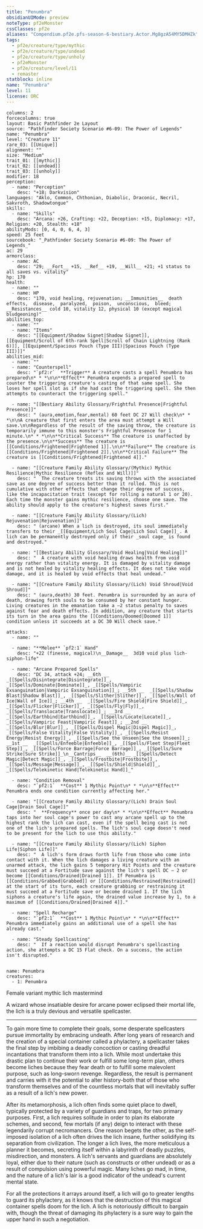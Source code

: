 ```yaml
---
title: "Penumbra"
obsidianUIMode: preview
noteType: pf2eMonster
cssClasses: pf2e
aliases: "Compendium.pf2e.pfs-season-6-bestiary.Actor.Mg8gzA54MY5DMHZk" 
tags:
  - pf2e/creature/type/mythic
  - pf2e/creature/type/undead
  - pf2e/creature/type/unholy
  - pf2eMonster
  - pf2e/creature/level/11
  - remaster
statblock: inline
name: "Penumbra"
level: 11
license: ORC
---
```


```statblock
columns: 2
forcecolumns: true
layout: Basic Pathfinder 2e Layout
source: "Pathfinder Society Scenario #6-09: The Power of Legends"
name: "Penumbra"
level: "Creature 11"
rare_03: [[Unique]]
alignment: ""
size: "Medium"
trait_01: [[mythic]]
trait_02: [[undead]]
trait_03: [[unholy]]
modifier: 18
perception:
  - name: "Perception"
    desc: "+18; Darkvision"
languages: "Aklo, Common, Chthonian, Diabolic, Draconic, Necril, Sakvroth, Shadowtongue"
skills:
  - name: "Skills"
    desc: "Arcana: +26, Crafting: +22, Deception: +15, Diplomacy: +17, Religion: +20, Stealth: +18"
abilityMods: [0, 4, 0, 6, 4, 3]
speed: 25 feet
sourcebook: "_Pathfinder Society Scenario #6-09: The Power of Legends_"
ac: 29
armorclass:
  - name: AC
    desc: "29; __Fort__ +15, __Ref__ +19, __Will__ +21; +1 status to all saves vs. vitality"
hp: 170
health:
  - name: ""
  - name: HP
    desc: "170, void healing, rejuvenation; __Immunities__  death effects,  disease,  paralyzed,  poison,  unconscious,  bleed; __Resistances__ cold 10, vitality 12, physical 10 (except magical bludgeoning)"
abilities_top:
  - name: ""
  - name: "Items"
    desc: "[[Equipment/Shadow Signet|Shadow Signet]], [[Equipment/Scroll of 6th-rank Spell|Scroll of Chain Lightning (Rank 6)]], [[Equipment/Spacious Pouch (Type III)|Spacious Pouch (Type III)]]"
abilities_mid:
  - name: ""
  - name: "Counterspell"
    desc: "`pf2:r`  **Trigger** A creature casts a spell Penumbra has prepared\n* * *\n\n**Effect** Penumbra expends a prepared spell to counter the triggering creature's casting of that same spell. She loses her spell slot as if she had cast the triggering spell. She then attempts to counteract the triggering spell."

  - name: "[[Bestiary Ability Glossary/Frightful Presence|Frightful Presence]]"
    desc: " (aura,emotion,fear,mental) 60 feet DC 27 Will check\n* * *\n\nA creature that first enters the area must attempt a Will save.\n\nRegardless of the result of the saving throw, the creature is temporarily immune to this monster's Frightful Presence for 1 minute.\n* * *\n\n**Critical Success** The creature is unaffected by the presence.\n\n**Success** The creature is [[Conditions/Frightened|Frightened 1]].\n\n**Failure** The creature is [[Conditions/Frightened|Frightened 2]].\n\n**Critical Failure** The creature is [[Conditions/Frightened|Frightened 4]]."

  - name: "[[Creature Family Ability Glossary/(Mythic) Mythic Resilience|Mythic Resilience (Reflex and Will)]]"
    desc: "  The creature treats its saving throws with the associated save as one degree of success better than it rolled. This is not cumulative with other effects that change their degree of success, like the incapacitation trait (except for rolling a natural 1 or 20). Each time the monster gains mythic resilience, choose one save. The ability should apply to the creature's highest saves first."

  - name: "[[Creature Family Ability Glossary/(Lich) Rejuvenation|Rejuvenation]]"
    desc: " (arcane) When a lich is destroyed, its soul immediately transfers to their _[[Equipment/Lich Soul Cage|Lich Soul Cage]]_. A lich can be permanently destroyed only if their _soul cage_ is found and destroyed."

  - name: "[[Bestiary Ability Glossary/Void Healing|Void Healing]]"
    desc: "  A creature with void healing draws health from void energy rather than vitality energy. It is damaged by vitality damage and is not healed by vitality healing effects. It does not take void damage, and it is healed by void effects that heal undead."

  - name: "[[Creature Family Ability Glossary/(Lich) Void Shroud|Void Shroud]]"
    desc: " (aura,death) 30 feet. Penumbra is surrounded by an aura of death, drawing forth souls to be consumed by her constant hunger. Living creatures in the emanation take a –2 status penalty to saves against fear and death effects. In addition, any creature that starts its turn in the area gains the [[Conditions/Doomed|Doomed 1]] condition unless it succeeds at a DC 30 Will check save."

attacks:
  - name: ""

  - name: "**Melee** `pf2:1` Hand"
    desc: "+22 (finesse, magical)\n__Damage__  3d10 void plus lich-siphon-life"

  - name: "Arcane Prepared Spells"
    desc: "DC 34, attack +24; __6th __  _[[Spells/Disintegrate|Disintegrate]]_, _[[Spells/Dominate|Dominate]]_, _[[Spells/Vampiric Exsanguination|Vampiric Exsanguination]]_; __5th __  _[[Spells/Shadow Blast|Shadow Blast]]_, _[[Spells/Slither|Slither]]_, _[[Spells/Wall of Ice|Wall of Ice]]_; __4th __  _[[Spells/Fire Shield|Fire Shield]]_, _[[Spells/Flicker|Flicker]]_, _[[Spells/Fly|Fly]]_, _[[Spells/Translocate|Translocate]]_; __3rd __  _[[Spells/Earthbind|Earthbind]]_, _[[Spells/Locate|Locate]]_, _[[Spells/Vampiric Feast|Vampiric Feast]]_; __2nd __  _[[Spells/Blur|Blur]]_, _[[Spells/Dispel Magic|Dispel Magic]]_, _[[Spells/False Vitality|False Vitality]]_, _[[Spells/Resist Energy|Resist Energy]]_, _[[Spells/See the Unseen|See the Unseen]]_; __1st __  _[[Spells/Enfeeble|Enfeeble]]_, _[[Spells/Fleet Step|Fleet Step]]_, _[[Spells/Force Barrage|Force Barrage]]_, _[[Spells/Sure Strike|Sure Strike]]_\n__Cantrips__  __(6th)__ _[[Spells/Detect Magic|Detect Magic]]_, _[[Spells/Frostbite|Frostbite]]_, _[[Spells/Message|Message]]_, _[[Spells/Shield|Shield]]_, _[[Spells/Telekinetic Hand|Telekinetic Hand]]_"

  - name: "Condition Removal"
    desc: "`pf2:1`  **Cost** 1 Mythic Point\n* * *\n\n**Effect** Penumbra ends one condition currently affecting her."

  - name: "[[Creature Family Ability Glossary/(Lich) Drain Soul Cage|Drain Soul Cage]]"
    desc: "  **Frequency** once per day\n* * *\n\n**Effect** Penumbra taps into her soul cage's power to cast any arcane spell up to the highest rank the lich can cast, even if the spell being cast is not one of the lich's prepared spells. The lich's soul cage doesn't need to be present for the lich to use this ability."

  - name: "[[Creature Family Ability Glossary/(Lich) Siphon Life|Siphon Life]]"
    desc: "  A lich's form draws forth life from those who come into contact with it. When the lich damages a living creature with an unarmed attack, the lich gains 5 temporary Hit Points and the creature must succeed at a Fortitude save against the lich's spell DC – 2 or become [[Conditions/Drained|Drained 1]]. If Penumbra is [[Conditions/Grabbed|Grabbed]] or [[Conditions/Restrained|Restrained]] at the start of its turn, each creature grabbing or restraining it must succeed at a Fortitude save or become drained 1. If the lich siphons a creature's life again, the drained value increase by 1, to a maximum of [[Conditions/Drained|Drained 4]]."

  - name: "Spell Recharge"
    desc: "`pf2:1`  **Cost** 1 Mythic Point\n* * *\n\n**Effect** Penumbra immediately gains an additional use of a spell she has already cast."

  - name: "Steady Spellcasting"
    desc: "  If a reaction would disrupt Penumbra's spellcasting action, she attempts a DC 15 Flat check. On a success, the action isn't disrupted."
 
```

```encounter-table
name: Penumbra
creatures:
  - 1: Penumbra
```


Female variant mythic lich mastermind

A wizard whose insatiable desire for arcane power eclipsed their mortal life, the lich is a truly devious and versatile spellcaster.

* * *

To gain more time to complete their goals, some desperate spellcasters pursue immortality by embracing undeath. After long years of research and the creation of a special container called a phylactery, a spellcaster takes the final step by imbibing a deadly concoction or casting dreadful incantations that transform them into a lich. While most undertake this drastic plan to continue their work or fulfill some long-term plan, others become liches because they fear death or to fulfill some malevolent purpose, such as long-sworn revenge. Regardless, the result is permanent and carries with it the potential to alter history-both that of those who transform themselves and of the countless mortals that will inevitably suffer as a result of a lich's new power.

After its metamorphosis, a lich often finds some quiet place to dwell, typically protected by a variety of guardians and traps, for two primary purposes. First, a lich requires solitude in order to plan its elaborate schemes, and second, few mortals (if any) deign to interact with these legendarily corrupt necromancers. One reason begets the other, as the self-imposed isolation of a lich often drives the lich insane, further solidifying its separation from civilization. The longer a lich lives, the more meticulous a planner it becomes, secreting itself within a labyrinth of deadly puzzles, misdirection, and monsters. A lich's servants and guardians are absolutely loyal, either due to their nature (such as constructs or other undead) or as a result of compulsion using powerful magic. Many liches go mad, in time, and the nature of a lich's lair is a good indicator of the undead's current mental state.

For all the protections it arrays around itself, a lich will go to greater lengths to guard its phylactery, as it knows that the destruction of this magical container spells doom for the lich. A lich is notoriously difficult to bargain with, though the threat of damaging its phylactery is a sure way to gain the upper hand in such a negotiation.
